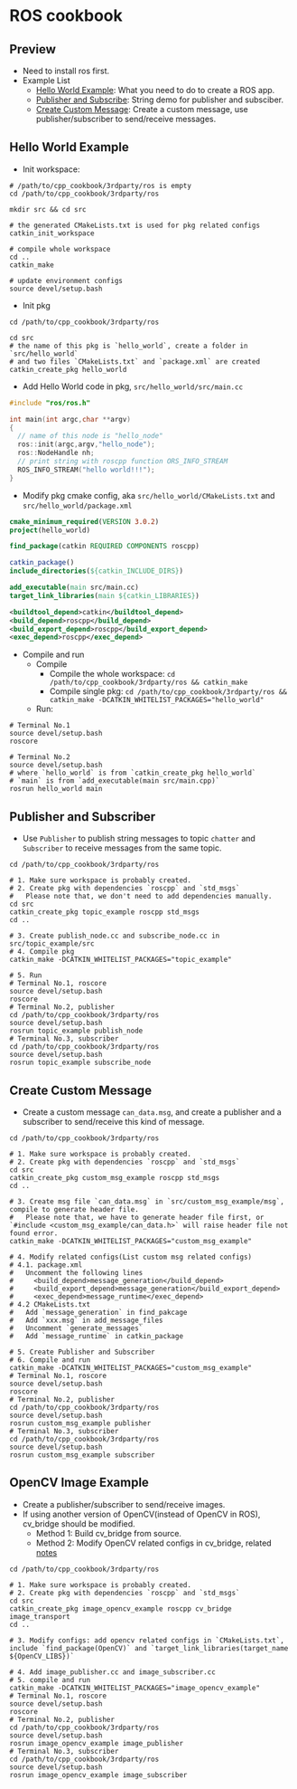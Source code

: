 # ROS cookbook

## Preview

+ Need to install ros first.
+ Example List
  + [Hello World Example](#hello-world-example): What you need to do to create a ROS app.
  + [Publisher and Subscribe](#publisher-and-subscriber): String demo for publisher and subsciber.
  + [Create Custom Message](#create-custom-message): Create a custom message, use publisher/subscriber to send/receive messages.

## Hello World Example

+ Init workspace:

```shell
# /path/to/cpp_cookbook/3rdparty/ros is empty
cd /path/to/cpp_cookbook/3rdparty/ros

mkdir src && cd src

# the generated CMakeLists.txt is used for pkg related configs
catkin_init_workspace

# compile whole workspace
cd ..
catkin_make

# update environment configs
source devel/setup.bash
```

+ Init pkg

```shell
cd /path/to/cpp_cookbook/3rdparty/ros

cd src
# the name of this pkg is `hello_world`, create a folder in `src/hello_world`
# and two files `CMakeLists.txt` and `package.xml` are created
catkin_create_pkg hello_world
```

+ Add Hello World code in pkg, `src/hello_world/src/main.cc`

```cpp
#include "ros/ros.h"

int main(int argc,char **argv) 
{
  // name of this node is "hello_node"
  ros::init(argc,argv,"hello_node");
  ros::NodeHandle nh;
  // print string with roscpp function ORS_INFO_STREAM
  ROS_INFO_STREAM("hello world!!!");
}
```

+ Modify pkg cmake config, aka `src/hello_world/CMakeLists.txt` and `src/hello_world/package.xml`

```cmake
cmake_minimum_required(VERSION 3.0.2)
project(hello_world)

find_package(catkin REQUIRED COMPONENTS roscpp)

catkin_package()
include_directories(${catkin_INCLUDE_DIRS})

add_executable(main src/main.cc)
target_link_libraries(main ${catkin_LIBRARIES})

```

```xml
<buildtool_depend>catkin</buildtool_depend>
<build_depend>roscpp</build_depend>
<build_export_depend>roscpp</build_export_depend>
<exec_depend>roscpp</exec_depend>
```

+ Compile and run
  + Compile
    + Compile the whole workspace: `cd /path/to/cpp_cookbook/3rdparty/ros && catkin_make`
    + Compile single pkg: `cd /path/to/cpp_cookbook/3rdparty/ros && catkin_make -DCATKIN_WHITELIST_PACKAGES="hello_world"`
  + Run:

```shell
# Terminal No.1
source devel/setup.bash
roscore

# Terminal No.2
source devel/setup.bash
# where `hello_world` is from `catkin_create_pkg hello_world`
# `main` is from `add_executable(main src/main.cpp)`
rosrun hello_world main
```

## Publisher and Subscriber

+ Use `Publisher` to publish string messages to topic `chatter` and `Subscriber` to receive messages from the same topic.

```shell
cd /path/to/cpp_cookbook/3rdparty/ros

# 1. Make sure workspace is probably created.
# 2. Create pkg with dependencies `roscpp` and `std_msgs`
#   Please note that, we don't need to add dependencies manually.
cd src
catkin_create_pkg topic_example roscpp std_msgs
cd ..

# 3. Create publish_node.cc and subscribe_node.cc in src/topic_example/src
# 4. Compile pkg
catkin_make -DCATKIN_WHITELIST_PACKAGES="topic_example"

# 5. Run
# Terminal No.1, roscore
source devel/setup.bash
roscore
# Terminal No.2, publisher
cd /path/to/cpp_cookbook/3rdparty/ros
source devel/setup.bash
rosrun topic_example publish_node 
# Terminal No.3, subscriber
cd /path/to/cpp_cookbook/3rdparty/ros
source devel/setup.bash
rosrun topic_example subscribe_node 
```

## Create Custom Message

+ Create a custom message `can_data.msg`, and create a publisher and a subscriber to send/receive this kind of message.

```shell
cd /path/to/cpp_cookbook/3rdparty/ros

# 1. Make sure workspace is probably created.
# 2. Create pkg with dependencies `roscpp` and `std_msgs`
cd src
catkin_create_pkg custom_msg_example roscpp std_msgs
cd ..

# 3. Create msg file `can_data.msg` in `src/custom_msg_example/msg`, compile to generate header file.
#   Please note that, we have to generate header file first, or `#include <custom_msg_example/can_data.h>` will raise header file not found error.
catkin_make -DCATKIN_WHITELIST_PACKAGES="custom_msg_example"

# 4. Modify related configs(List custom msg related configs)
# 4.1. package.xml
#   Uncomment the following lines
#     <build_depend>message_generation</build_depend>
#     <build_export_depend>message_generation</build_export_depend>
#     <exec_depend>message_runtime</exec_depend>
# 4.2 CMakeLists.txt
#   Add `message_generation` in find_pakcage
#   Add `xxx.msg` in add_message_files
#   Uncomment `generate_messages`
#   Add `message_runtime` in catkin_package

# 5. Create Publisher and Subscriber
# 6. Compile and run
catkin_make -DCATKIN_WHITELIST_PACKAGES="custom_msg_example"
# Terminal No.1, roscore
source devel/setup.bash
roscore
# Terminal No.2, publisher
cd /path/to/cpp_cookbook/3rdparty/ros
source devel/setup.bash
rosrun custom_msg_example publisher 
# Terminal No.3, subscriber
cd /path/to/cpp_cookbook/3rdparty/ros
source devel/setup.bash
rosrun custom_msg_example subscriber 
```

## OpenCV Image Example

+ Create a publisher/subscriber to send/receive images.
+ If using another version of OpenCV(instead of OpenCV in ROS), cv_bridge should be modified.
  + Method 1: Build cv_bridge from source.
  + Method 2: Modify OpenCV related configs in cv_bridge, related [notes](https://blog.csdn.net/weixin_43436587/article/details/107711866)

```shell
cd /path/to/cpp_cookbook/3rdparty/ros

# 1. Make sure workspace is probably created.
# 2. Create pkg with dependencies `roscpp` and `std_msgs`
cd src
catkin_create_pkg image_opencv_example roscpp cv_bridge image_transport
cd ..

# 3. Modify configs: add opencv related configs in `CMakeLists.txt`, include `find_package(OpenCV)` and `target_link_libraries(target_name ${OpenCV_LIBS})`

# 4. Add image_publisher.cc and image_subscriber.cc
# 5. compile and run
catkin_make -DCATKIN_WHITELIST_PACKAGES="image_opencv_example"
# Terminal No.1, roscore
source devel/setup.bash
roscore
# Terminal No.2, publisher
cd /path/to/cpp_cookbook/3rdparty/ros
source devel/setup.bash
rosrun image_opencv_example image_publisher 
# Terminal No.3, subscriber
cd /path/to/cpp_cookbook/3rdparty/ros
source devel/setup.bash
rosrun image_opencv_example image_subscriber 
```
